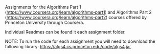Assignments for the Algorithms Part 1 (https://www.coursera.org/learn/algorithms-part1) and Algorithms Part 2 (https://www.coursera.org/learn/algorithms-part2) courses offered by Princeton University through Coursera.

Individual Readmes can be found it each assignment folder.

NOTE:
To run the code for each assignment you will need to download the following library: https://algs4.cs.princeton.edu/code/algs4.jar